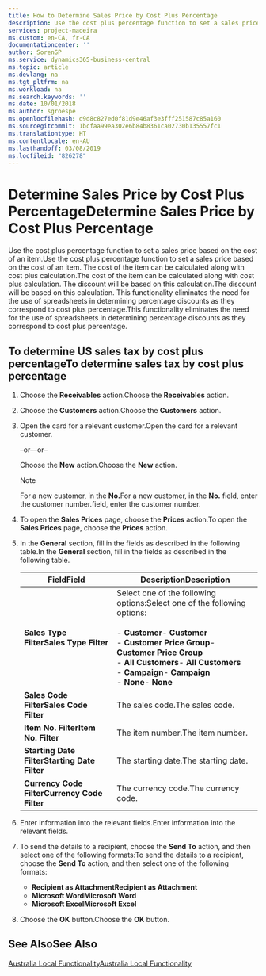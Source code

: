 ```yaml
---
title: How to Determine Sales Price by Cost Plus Percentage
description: Use the cost plus percentage function to set a sales price based on the cost of an item. The cost of the item can be calculated along with cost plus calculation. The discount will be based on this calculation.
services: project-madeira
ms.custom: en-CA, fr-CA
documentationcenter: ''
author: SorenGP
ms.service: dynamics365-business-central
ms.topic: article
ms.devlang: na
ms.tgt_pltfrm: na
ms.workload: na
ms.search.keywords: ''
ms.date: 10/01/2018
ms.author: sgroespe
ms.openlocfilehash: d9d8c827ed0f81d9e46af3e3fff251587c85a160
ms.sourcegitcommit: 1bcfaa99ea302e6b84b8361ca02730b135557fc1
ms.translationtype: HT
ms.contentlocale: en-AU
ms.lasthandoff: 03/08/2019
ms.locfileid: "826278"
---
```

# <a name="determine-sales-price-by-cost-plus-percentage"></a><span data-ttu-id="81a6f-105">Determine Sales Price by Cost Plus Percentage</span><span class="sxs-lookup"><span data-stu-id="81a6f-105">Determine Sales Price by Cost Plus Percentage</span></span>
<span data-ttu-id="81a6f-106">Use the cost plus percentage function to set a sales price based on the cost of an item.</span><span class="sxs-lookup"><span data-stu-id="81a6f-106">Use the cost plus percentage function to set a sales price based on the cost of an item.</span></span> <span data-ttu-id="81a6f-107">The cost of the item can be calculated along with cost plus calculation.</span><span class="sxs-lookup"><span data-stu-id="81a6f-107">The cost of the item can be calculated along with cost plus calculation.</span></span> <span data-ttu-id="81a6f-108">The discount will be based on this calculation.</span><span class="sxs-lookup"><span data-stu-id="81a6f-108">The discount will be based on this calculation.</span></span> <span data-ttu-id="81a6f-109">This functionality eliminates the need for the use of spreadsheets in determining percentage discounts as they correspond to cost plus percentage.</span><span class="sxs-lookup"><span data-stu-id="81a6f-109">This functionality eliminates the need for the use of spreadsheets in determining percentage discounts as they correspond to cost plus percentage.</span></span>  

## <a name="to-determine-sales-tax-by-cost-plus-percentage"></a><span data-ttu-id="81a6f-110">To determine US sales tax by cost plus percentage</span><span class="sxs-lookup"><span data-stu-id="81a6f-110">To determine sales tax by cost plus percentage</span></span>  

1.  <span data-ttu-id="81a6f-111">Choose the **Receivables** action.</span><span class="sxs-lookup"><span data-stu-id="81a6f-111">Choose the **Receivables** action.</span></span>  
3.  <span data-ttu-id="81a6f-112">Choose the **Customers** action.</span><span class="sxs-lookup"><span data-stu-id="81a6f-112">Choose the **Customers** action.</span></span>  
4.  <span data-ttu-id="81a6f-113">Open the card for a relevant customer.</span><span class="sxs-lookup"><span data-stu-id="81a6f-113">Open the card for a relevant customer.</span></span>  

     <span data-ttu-id="81a6f-114">–or–</span><span class="sxs-lookup"><span data-stu-id="81a6f-114">–or–</span></span>  

    <span data-ttu-id="81a6f-115">Choose the **New** action.</span><span class="sxs-lookup"><span data-stu-id="81a6f-115">Choose the **New** action.</span></span>  

    > [!NOTE]  
    >  <span data-ttu-id="81a6f-116">For a new customer, in the **No.**</span><span class="sxs-lookup"><span data-stu-id="81a6f-116">For a new customer, in the **No.**</span></span> <span data-ttu-id="81a6f-117">field, enter the customer number.</span><span class="sxs-lookup"><span data-stu-id="81a6f-117">field, enter the customer number.</span></span>  

5.  <span data-ttu-id="81a6f-118">To open the **Sales Prices** page, choose the **Prices** action.</span><span class="sxs-lookup"><span data-stu-id="81a6f-118">To open the **Sales Prices** page, choose the **Prices** action.</span></span>  
6.  <span data-ttu-id="81a6f-119">In the **General** section, fill in the fields as described in the following table.</span><span class="sxs-lookup"><span data-stu-id="81a6f-119">In the **General** section, fill in the fields as described in the following table.</span></span>  

    |<span data-ttu-id="81a6f-120">Field</span><span class="sxs-lookup"><span data-stu-id="81a6f-120">Field</span></span>|<span data-ttu-id="81a6f-121">Description</span><span class="sxs-lookup"><span data-stu-id="81a6f-121">Description</span></span>|  
    |-----------|-----------------|  
    |<span data-ttu-id="81a6f-122">**Sales Type Filter**</span><span class="sxs-lookup"><span data-stu-id="81a6f-122">**Sales Type Filter**</span></span>|<span data-ttu-id="81a6f-123">Select one of the following options:</span><span class="sxs-lookup"><span data-stu-id="81a6f-123">Select one of the following options:</span></span><br /><br /> <span data-ttu-id="81a6f-124">-   **Customer**</span><span class="sxs-lookup"><span data-stu-id="81a6f-124">-   **Customer**</span></span><br /><span data-ttu-id="81a6f-125">-   **Customer Price Group**</span><span class="sxs-lookup"><span data-stu-id="81a6f-125">-   **Customer Price Group**</span></span><br /><span data-ttu-id="81a6f-126">-   **All Customers**</span><span class="sxs-lookup"><span data-stu-id="81a6f-126">-   **All Customers**</span></span><br /><span data-ttu-id="81a6f-127">-   **Campaign**</span><span class="sxs-lookup"><span data-stu-id="81a6f-127">-   **Campaign**</span></span><br /><span data-ttu-id="81a6f-128">-   **None**</span><span class="sxs-lookup"><span data-stu-id="81a6f-128">-   **None**</span></span>|  
    |<span data-ttu-id="81a6f-129">**Sales Code Filter**</span><span class="sxs-lookup"><span data-stu-id="81a6f-129">**Sales Code Filter**</span></span>|<span data-ttu-id="81a6f-130">The sales code.</span><span class="sxs-lookup"><span data-stu-id="81a6f-130">The sales code.</span></span>|  
    |<span data-ttu-id="81a6f-131">**Item No. Filter**</span><span class="sxs-lookup"><span data-stu-id="81a6f-131">**Item No. Filter**</span></span>|<span data-ttu-id="81a6f-132">The item number.</span><span class="sxs-lookup"><span data-stu-id="81a6f-132">The item number.</span></span>|  
    |<span data-ttu-id="81a6f-133">**Starting Date Filter**</span><span class="sxs-lookup"><span data-stu-id="81a6f-133">**Starting Date Filter**</span></span>|<span data-ttu-id="81a6f-134">The starting date.</span><span class="sxs-lookup"><span data-stu-id="81a6f-134">The starting date.</span></span>|  
    |<span data-ttu-id="81a6f-135">**Currency Code Filter**</span><span class="sxs-lookup"><span data-stu-id="81a6f-135">**Currency Code Filter**</span></span>|<span data-ttu-id="81a6f-136">The currency code.</span><span class="sxs-lookup"><span data-stu-id="81a6f-136">The currency code.</span></span>|  

7.  <span data-ttu-id="81a6f-137">Enter information into the relevant fields.</span><span class="sxs-lookup"><span data-stu-id="81a6f-137">Enter information into the relevant fields.</span></span>  
8.  <span data-ttu-id="81a6f-138">To send the details to a recipient, choose the **Send To** action, and then select one of the following formats:</span><span class="sxs-lookup"><span data-stu-id="81a6f-138">To send the details to a recipient, choose the **Send To** action, and then select one of the following formats:</span></span>  

    - <span data-ttu-id="81a6f-139">**Recipient as Attachment**</span><span class="sxs-lookup"><span data-stu-id="81a6f-139">**Recipient as Attachment**</span></span>  
    - <span data-ttu-id="81a6f-140">**Microsoft Word**</span><span class="sxs-lookup"><span data-stu-id="81a6f-140">**Microsoft Word**</span></span>  
    - <span data-ttu-id="81a6f-141">**Microsoft Excel**</span><span class="sxs-lookup"><span data-stu-id="81a6f-141">**Microsoft Excel**</span></span>  

9. <span data-ttu-id="81a6f-142">Choose the **OK** button.</span><span class="sxs-lookup"><span data-stu-id="81a6f-142">Choose the **OK** button.</span></span>  

## <a name="see-also"></a><span data-ttu-id="81a6f-143">See Also</span><span class="sxs-lookup"><span data-stu-id="81a6f-143">See Also</span></span>  
 [<span data-ttu-id="81a6f-144">Australia Local Functionality</span><span class="sxs-lookup"><span data-stu-id="81a6f-144">Australia Local Functionality</span></span>](australia-local-functionality.md)
